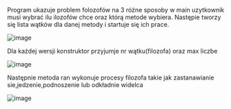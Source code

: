 Program ukazuje problem folozofów na 3 różne sposoby
w main uzytkownik musi wybrać ilu ilozofów chce oraz którą metode wybiera. Następie tworzy się lista wątków dla danej metody i startuje się ich prace.

![image](https://user-images.githubusercontent.com/80325475/146652403-0888279f-ee43-4433-a864-5ce1214f099b.png)

Dla każdej wersji konstruktor przyjumje nr wątku(filozofa) oraz max liczbe

![image](https://user-images.githubusercontent.com/80325475/146652481-109ed647-cbc7-4243-b948-682d75db22aa.png)

Następnie metoda ran wykonuje procesy filozofa takie jak zastanawianie sie,jedzenie,podnoszenie lub odkładnie widelca

![image](https://user-images.githubusercontent.com/80325475/146652532-0b6db7fc-4b54-42e0-88ae-1c6f367c6553.png)
